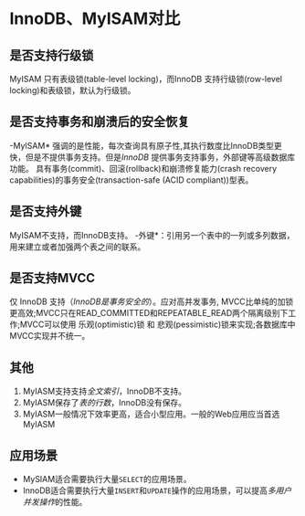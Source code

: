 # InnoDB、MyISAM对比

## 是否支持行级锁
MyISAM 只有表级锁(table-level locking)，而InnoDB 支持行级锁(row-level locking)和表级锁，默认为行级锁。

## 是否支持事务和崩溃后的安全恢复
-MyISAM* 强调的是性能，每次查询具有原子性,其执行数度比InnoDB类型更快，但是不提供事务支持。但是*InnoDB* 提供事务支持事务，外部键等高级数据库功能。 具有事务(commit)、回滚(rollback)和崩溃修复能力(crash recovery capabilities)的事务安全(transaction-safe (ACID compliant))型表。

## 是否支持外键
MyISAM不支持，而InnoDB支持。
-外键*：引用另一个表中的一列或多列数据，用来建立或者加强两个表之间的联系。

## 是否支持MVCC
仅 InnoDB 支持（*InnoDB是事务安全的*）。应对高并发事务, MVCC比单纯的加锁更高效;MVCC只在READ_COMMITTED和REPEATABLE_READ两个隔离级别下工作;MVCC可以使用 乐观(optimistic)锁 和 悲观(pessimistic)锁来实现;各数据库中MVCC实现并不统一。

## 其他
1. MyIASM支持支持*全文索引*，InnoDB不支持。
2. MyIASM保存了*表的行数*，InnoDB没有保存。
3. MyIASM一般情况下效率更高，适合小型应用。一般的Web应用应当首选MyIASM

## 应用场景
- MySIAM适合需要执行大量`SELECT`的应用场景。
- InnoDB适合需要执行大量`INSERT`和`UPDATE`操作的应用场景，可以提高*多用户并发操作*的性能。